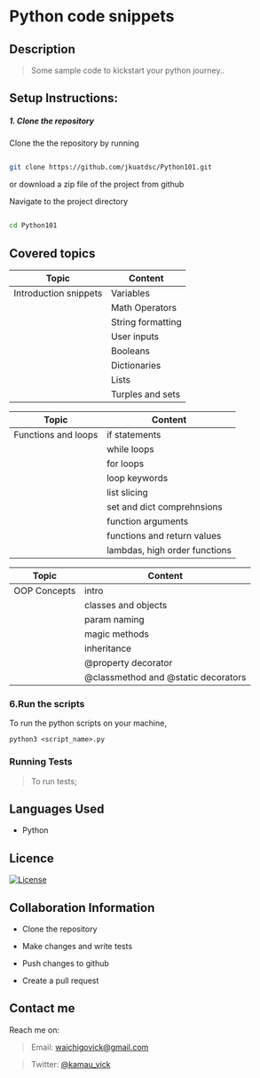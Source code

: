 

  
# Python code snippets

## Description

> Some sample code to kickstart your python journey..
  
## Setup Instructions:
##### 1. Clone the repository

Clone the the repository by running

```bash

git clone https://github.com/jkuatdsc/Python101.git

```

or download a zip file of the project from github

 
Navigate to the project directory

```bash

cd Python101

```

## Covered topics

| Topic | Content |
|---|----|
|Introduction snippets| Variables|
||Math Operators|
||String formatting|
||User inputs|
||Booleans|
||Dictionaries|
||Lists|
||Turples and sets|
  

|Topic| Content|
|---|---|
|Functions and loops| if statements|
||while loops|
||for loops|
||loop keywords|
||list slicing|
||set and dict comprehnsions|
||function arguments|
||functions and return values|
||lambdas, high order functions|
  
  
  

|Topic| Content
|---|---|
|OOP Concepts| intro|
||classes and objects|
||param naming|
||magic methods|
||inheritance|
||@property decorator|
||@classmethod and @static decorators|




### 6.Run the scripts

To run the python scripts on your machine,

``python3 <script_name>.py``
  

### Running Tests

>To run tests;


## Languages Used

* Python

## Licence

[![License](https://img.shields.io/packagist/l/loopline-systems/closeio-api-wrapper.svg)](http://opensource.org/licenses/MIT)


## Collaboration Information

* Clone the repository

* Make changes and write tests

* Push changes to github

* Create a pull request

  

## Contact me

Reach me on:

>Email: waichigovick@gmail.com

  

>Twitter: [@kamau_vick](https://twitter.com/kamau_vick)
